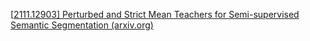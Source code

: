 [[2111.12903\] Perturbed and Strict Mean Teachers for Semi-supervised Semantic Segmentation (arxiv.org)](https://arxiv.org/abs/2111.12903)